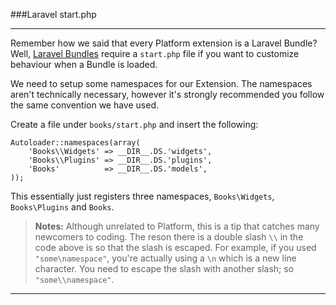 ###Laravel start.php

----------

Remember how we said that every Platform extension is a Laravel Bundle? Well, [Laravel Bundles](http://laravel.com/docs/bundles/) require a `start.php` file if you want to customize behaviour when a Bundle is loaded.

We need to setup some namespaces for our Extension. The namespaces aren't technically necessary, however it's strongly recommended you follow the same convention we have used.

Create a file under `books/start.php` and insert the following:

	Autoloader::namespaces(array(
		'Books\\Widgets' => __DIR__.DS.'widgets',
		'Books\\Plugins' => __DIR__.DS.'plugins',
		'Books'          => __DIR__.DS.'models',
	));

This essentially just registers three namespaces, `Books\Widgets`, `Books\Plugins` and `Books`.

>**Notes:** Although unrelated to Platform, this is a tip that catches many newcomers to coding. The reson there is a double slash `\\` in the code above is so that the slash is escaped. For example, if you used `"some\namespace"`, you're actually using a `\n` which is a new line character. You need to escape the slash with another slash; so `"some\\namespace"`.

----------
